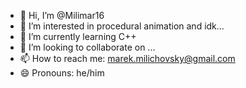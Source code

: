 - 👋 Hi, I’m @Milimar16
- 👀 I’m interested in procedural animation and idk...
- 🌱 I’m currently learning C++
- 💞️ I’m looking to collaborate on ...
- 📫 How to reach me: marek.milichovsky@gmail.com
- 😄 Pronouns: he/him

<!---
Milimar16/Milimar16 is a ✨ special ✨ repository because its `README.md` (this file) appears on your GitHub profile.
You can click the Preview link to take a look at your changes.
--->
